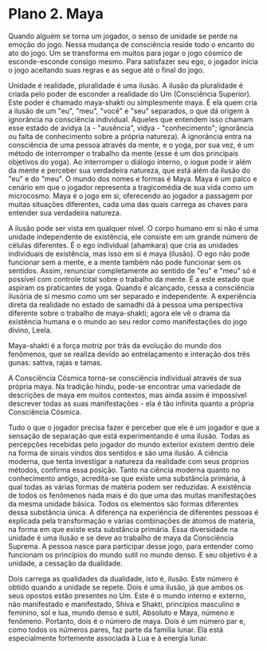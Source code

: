 # Plano 2. Maya

Quando alguém se torna um jogador, o senso de unidade se perde na emoção do jogo. Nessa mudança de consciência reside todo o encanto do ato do jogo. Um se transforma em muitos para jogar o jogo cósmico de esconde-esconde consigo mesmo. Para satisfazer seu ego, o jogador inicia o jogo aceitando suas regras e as segue até o final do jogo.

Unidade é realidade, pluralidade é uma ilusão. A ilusão da pluralidade é criada pelo poder de esconder a realidade do Um (Consciência Superior). Este poder é chamado maya-shakti ou simplesmente maya. É ela quem cria a ilusão de um "eu", "meu", "você" e "seu" separados, o que dá origem à ignorância na consciência individual. Aqueles que entendem isso chamam esse estado de avidya (a - "ausência", vidya - "conhecimento"; ignorância ou falta de conhecimento sobre a própria natureza). A ignorância entra na consciência de uma pessoa através da mente, e o yoga, por sua vez, é um método de interromper o trabalho da mente (esse é um dos principais objetivos do yoga). Ao interromper o diálogo interno, o iogue pode ir além da mente e perceber sua verdadeira natureza, que está além da ilusão do "eu" e do "meu". O mundo dos nomes e formas é Maya. Maya é um palco e cenário em que o jogador representa a tragicomédia de sua vida como um microcosmo. Maya é o jogo em si, oferecendo ao jogador a passagem por muitas situações diferentes, cada uma das quais carrega as chaves para entender sua verdadeira natureza.

A ilusão pode ser vista em qualquer nível. O corpo humano em si não é uma unidade independente de existência, ele consiste em um grande número de células diferentes. É o ego individual (ahamkara) que cria as unidades individuais de existência, mas isso em si é maya (ilusão). O ego não pode funcionar sem a mente, e a mente também não pode funcionar sem os sentidos. Assim, renunciar completamente ao sentido de "eu" e "meu" só é possível com controle total sobre o trabalho da mente. É a este estado que aspiram os praticantes de yoga. Quando é alcançado, cessa a consciência ilusória de si mesmo como um ser separado e independente. A experiência direta da realidade no estado de samadhi dá à pessoa uma perspectiva diferente sobre o trabalho de maya-shakti; agora ele vê o drama da existência humana e o mundo ao seu redor como manifestações do jogo divino, Leela.

Maya-shakti é a força motriz por trás da evolução do mundo dos fenômenos, que se realiza devido ao entrelaçamento e interação dos três gunas: sattva, rajas e tamas.

A Consciência Cósmica torna-se consciência individual através de sua própria maya. Na tradição hindu, pode-se encontrar uma variedade de descrições de maya em muitos contextos, mas ainda assim é impossível descrever todas as suas manifestações - ela é tão infinita quanto a própria Consciência Cósmica.

Tudo o que o jogador precisa fazer é perceber que ele é um jogador e que a sensação de separação que está experimentando é uma ilusão. Todas as percepções recebidas pelo jogador do mundo exterior existem dentro dele na forma de sinais vindos dos sentidos e são uma ilusão. A ciência moderna, que tenta investigar a natureza da realidade com seus próprios métodos, confirma essa posição. Tanto na ciência moderna quanto no conhecimento antigo, acredita-se que existe uma substância primária, à qual todas as várias formas de matéria podem ser reduzidas. A existência de todos os fenômenos nada mais é do que uma das muitas manifestações da mesma unidade básica. Todos os elementos são formas diferentes dessa substância única. A diferença na experiência de diferentes pessoas é explicada pela transformação e várias combinações de átomos de matéria, na forma em que existe esta substância primária. Essa diversidade na unidade é uma ilusão e se deve ao trabalho de maya da Consciência Suprema. A pessoa nasce para participar desse jogo, para entender como funcionam os princípios do mundo sutil no mundo denso. E seu objetivo é a unidade, a cessação da dualidade.

Dois carrega as qualidades da dualidade, isto é, ilusão. Este número é obtido quando a unidade se repete. Dois é uma ilusão, já que ambos os seus opostos estão presentes no Um. Este é o mundo interno e externo, não manifestado e manifestado, Shiva e Shakti, princípios masculino e feminino, sol e lua, mundo denso e sutil, Absoluto e Maya, númeno e fenômeno. Portanto, dois é o número de maya. Dois é um número par e, como todos os números pares, faz parte da família lunar. Ela está especialmente fortemente associada à Lua e à energia lunar.
